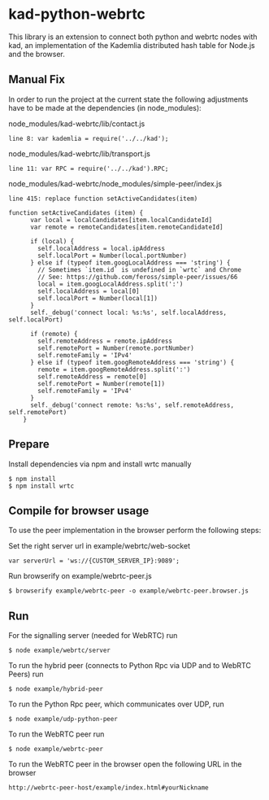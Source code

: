kad-python-webrtc
===================

This library is an extension to connect both python and webrtc nodes with kad, an implementation of the Kademlia distributed hash table for Node.js and the browser.


Manual Fix
------
In order to run the project at the current state the following adjustments have to be made at the dependencies (in node_modules):

node_modules/kad-webrtc/lib/contact.js
``````
line 8: var kademlia = require('../../kad');
``````
node_modules/kad-webrtc/lib/transport.js
``````
line 11: var RPC = require('../../kad').RPC;
``````
node_modules/kad-webrtc/node_modules/simple-peer/index.js
``````
line 415: replace function setActiveCandidates(item)

function setActiveCandidates (item) {
      var local = localCandidates[item.localCandidateId]
      var remote = remoteCandidates[item.remoteCandidateId]

      if (local) {
        self.localAddress = local.ipAddress
        self.localPort = Number(local.portNumber)
      } else if (typeof item.googLocalAddress === 'string') {
        // Sometimes `item.id` is undefined in `wrtc` and Chrome
        // See: https://github.com/feross/simple-peer/issues/66
        local = item.googLocalAddress.split(':')
        self.localAddress = local[0]
        self.localPort = Number(local[1])
      }
      self._debug('connect local: %s:%s', self.localAddress, self.localPort)

      if (remote) {
        self.remoteAddress = remote.ipAddress
        self.remotePort = Number(remote.portNumber)
        self.remoteFamily = 'IPv4'
      } else if (typeof item.googRemoteAddress === 'string') {
        remote = item.googRemoteAddress.split(':')
        self.remoteAddress = remote[0]
        self.remotePort = Number(remote[1])
        self.remoteFamily = 'IPv4'
      }
      self._debug('connect remote: %s:%s', self.remoteAddress, self.remotePort)
    }
``````

Prepare
------
Install dependencies via npm and install wrtc manually
```````
$ npm install
$ npm install wrtc
```````

Compile for browser usage
------
To use the peer implementation in the browser perform the following steps:

Set the right server url in example/webrtc/web-socket
```````
var serverUrl = 'ws://{CUSTOM_SERVER_IP}:9089';
```````

Run browserify on example/webrtc-peer.js
``````
$ browserify example/webrtc-peer -o example/webrtc-peer.browser.js
``````

Run
------
For the signalling server (needed for WebRTC) run 
``````
$ node example/webrtc/server
``````
To run the hybrid peer (connects to Python Rpc via UDP and to WebRTC Peers) run 
``````
$ node example/hybrid-peer
``````
To run the Python Rpc peer, which communicates over UDP, run 
``````
$ node example/udp-python-peer
``````
To run the WebRTC peer run 
``````
$ node example/webrtc-peer
``````
To run the WebRTC peer in the browser open the following URL in the browser
``````
http://webrtc-peer-host/example/index.html#yourNickname
``````